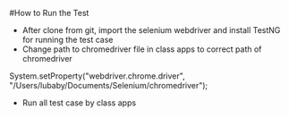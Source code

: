#How to Run the Test 
- After clone from git, import the selenium webdriver and install TestNG for running the test case
- Change path to chromedriver file in class apps to correct path of chromedriver

System.setProperty("webdriver.chrome.driver", "/Users/lubaby/Documents/Selenium/chromedriver");

- Run all test case by class apps


